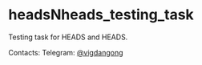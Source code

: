 # headsNheads_testing_task
 Testing task for HEADS and HEADS. 

Contacts: 
         Telegram: [@vigdangong](https://t.me/vigdangong)
